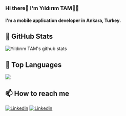 ### Hi there👋 I'm Yıldırım TAM👨‍💻 

#### I'm a mobile application developer in Ankara, Turkey.

## 📌 GitHub Stats

![Yıldırım TAM's github stats](https://github-readme-stats.vercel.app/api?username=ytam&show_icons=true&theme=dark)

## 📌 Top Languages

<img  src="https://github-readme-stats.vercel.app/api/top-langs/?username=ytam&layout=compact&theme=dark" />



## 📫 How to reach me

[![Linkedin](https://img.shields.io/badge/-LinkedIn-blue?style=flat&logo=Linkedin&logoColor=white)](https://www.linkedin.com/in/yıldırım-tam-2513979a/)
[![Linkedin](https://img.shields.io/badge/-Twitter-blue?style=flat&logo=Twitter&logoColor=white)](https://twitter.com/iamytam/)


<!--
**ytam/ytam** is a ✨ _special_ ✨ repository because its `README.md` (this file) appears on your GitHub profile.


Here are some ideas to get you started:

- 🔭 I’m currently working on ...
- 🌱 I’m currently learning ...
- 👯 I’m looking to collaborate on ...
- 🤔 I’m looking for help with ...
- 💬 Ask me about ...
- 📫 How to reach me: ...
- 😄 Pronouns: ...
- ⚡ Fun fact: ...
-->
